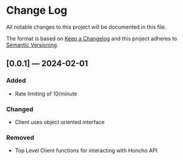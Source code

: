 
# Change Log
All notable changes to this project will be documented in this file.
 
The format is based on [Keep a Changelog](http://keepachangelog.com/)
and this project adheres to [Semantic Versioning](http://semver.org/).


## [0.0.1] — 2024-02-01

### Added

* Rate limiting of 10/minute

### Changed

* Client uses object oriented interface

### Removed

* Top Level Client functions for interacting with Honcho API



